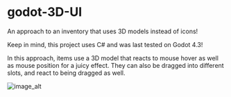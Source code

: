 # godot-3D-UI
An approach to an inventory that uses 3D models instead of icons!

Keep in mind, this project uses C# and was last tested on Godot 4.3!

In this approach, items use a 3D model that reacts to mouse hover as well as mouse position for a juicy effect.
They can also be dragged into different slots, and react to being dragged as well.

![image_alt](https://github.com/exiskra/godot-3D-UI/blob/81077afa5e1d3eab2f8c931f3dbe25a04e023649/godot_3D_UI_demonstration.gif)
